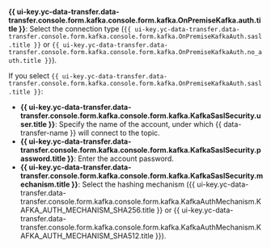 **{{ ui-key.yc-data-transfer.data-transfer.console.form.kafka.console.form.kafka.OnPremiseKafka.auth.title }}**: Select the connection type (`{{ ui-key.yc-data-transfer.data-transfer.console.form.kafka.console.form.kafka.OnPremiseKafkaAuth.sasl.title }}` or `{{ ui-key.yc-data-transfer.data-transfer.console.form.kafka.console.form.kafka.OnPremiseKafkaAuth.no_auth.title }}`).

If you select `{{ ui-key.yc-data-transfer.data-transfer.console.form.kafka.console.form.kafka.OnPremiseKafkaAuth.sasl.title }}`:

* **{{ ui-key.yc-data-transfer.data-transfer.console.form.kafka.console.form.kafka.KafkaSaslSecurity.user.title }}**: Specify the name of the account, under which {{ data-transfer-name }} will connect to the topic.
* **{{ ui-key.yc-data-transfer.data-transfer.console.form.kafka.console.form.kafka.KafkaSaslSecurity.password.title }}**: Enter the account password.
* **{{ ui-key.yc-data-transfer.data-transfer.console.form.kafka.console.form.kafka.KafkaSaslSecurity.mechanism.title }}**: Select the hashing mechanism ({{ ui-key.yc-data-transfer.data-transfer.console.form.kafka.console.form.kafka.KafkaAuthMechanism.KAFKA_AUTH_MECHANISM_SHA256.title }} or {{ ui-key.yc-data-transfer.data-transfer.console.form.kafka.console.form.kafka.KafkaAuthMechanism.KAFKA_AUTH_MECHANISM_SHA512.title }}).
